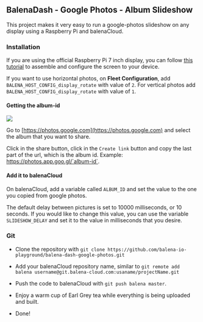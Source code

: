 ## BalenaDash - Google Photos - Album Slideshow

This project makes it very easy to run a google-photos slideshow on any display using a Raspberry Pi and balenaCloud.

### Installation 

If you are using the official Raspberry Pi 7 inch display, you can follow [this tutorial](https://www.balena.io/blog/assembling-the-official-raspberry-pi-touchscreen) to assemble and configure the screen to your device.

If you want to use horizontal photos, on **Fleet Configuration**, add `BALENA_HOST_CONFIG_display_rotate` with value of `2`.
For vertical photos add `BALENA_HOST_CONFIG_display_rotate` with value of `1`.

#### Getting the album-id

![](https://raw.githubusercontent.com/balena-io-playground/balena-dash-google-photos/master/media/getting_album_id.gif)

Go to [https://photos.google.com](https://photos.google.com) and select the album that you want to share.

Click in the share button, click in the `Create link` button and copy the last part of the url, which is the album id. Example: https://photos.app.goo.gl/`album-id`.

#### Add it to balenaCloud

On balenaCloud, add a variable called  `ALBUM_ID` and set the value to the one you copied from google photos.

The default delay between pictures is set to 10000 milliseconds, or 10 seconds. 
If you would like to change this value, you can use the variable `SLIDESHOW_DELAY` and set it to the value in milliseconds that you desire.

### Git 

* Clone the repository with `git clone https://github.com/balena-io-playground/balena-dash-google-photos.git` 

* Add your balenaCloud repository name, similar to `git remote add balena username@git.balena-cloud.com:usaname/projectName.git` 

* Push the code to balenaCloud with `git push balena master`.

* Enjoy a warm cup of Earl Grey tea while everything is being uploaded and built.

* Done! 